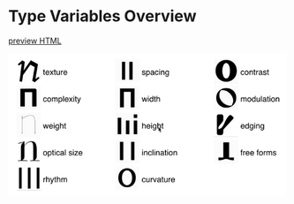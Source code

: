 # Type Variables Overview

[preview HTML](http://vongebhardi.de/clients/google/typevariables/)

![top level type variables](media/type-variables.gif)
